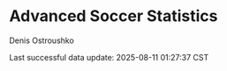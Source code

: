 # Advanced Soccer Statistics
Denis Ostroushko

<!-- gfm -->

Last successful data update: 2025-08-11 01:27:37 CST
